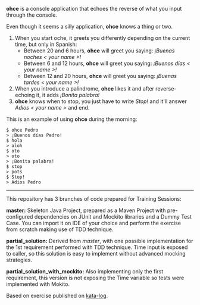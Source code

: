 **ohce** is a console application that echoes the reverse of what you input through the console.

Even though it seems a silly application, **ohce** knows a thing or two.

1. When you start oche, it greets you differently depending on the current time, but only in Spanish: 
    - Between 20 and 6 hours, **ohce** will greet you saying:  *¡Buenas noches < your name >!*
    - Between 6 and 12 hours, **ohce** will greet you saying:  *¡Buenos días < your name >!*
    - Between 12 and 20 hours, **ohce** will greet you saying:  *¡Buenas tardes < your name >!*
2. When you introduce a palindrome, **ohce** likes it and after reverse-echoing it, it adds *¡Bonita palabra!*
3. **ohce** knows when to stop, you just have to write *Stop!* and it'll answer *Adios < your name >* and end.

This is an example of using **ohce** during the morning:

    $ ohce Pedro
    > ¡Buenos días Pedro!
    $ hola
    > aloh
    $ oto
    > oto
    > ¡Bonita palabra!
    $ stop
    > pots
    $ Stop!
    > Adios Pedro
    
    
***

This repository has 3 branches of code prepared for Training Sessions:


**master:**
	Skeleton Java Project, prepared as a Maven Project with pre-configured 
	dependencies on JUnit and Mockito libraries and a Dummy Test Case.
	You can import it on IDE of your choice and perform the exercise from 
	scratch making use of TDD technique.

**partial_solution:**
	Derived from *master*, with one possible implementation for the 1st requirement performed with TDD technique.
	Time input is exposed to caller, so this solution is easy to implement without advanced mocking strategies.
	
**partial_solution_with_mockito:**
	Also implementing only the first requirement, this version is not exposing the Time variable so tests were 
	implemented with Mokito.
	
 
 
 Based on exercise published on [kata-log](https://kata-log.rocks/ohce-kata).
